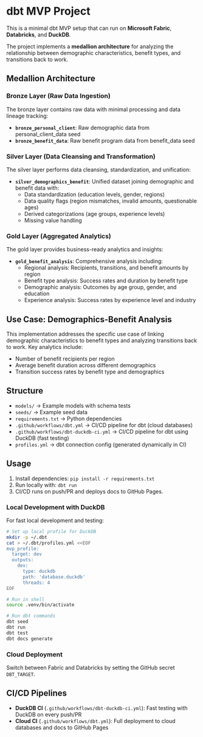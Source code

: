 # dbt MVP Project

This is a minimal dbt MVP setup that can run on **Microsoft Fabric**, **Databricks**, and **DuckDB**. 

The project implements a **medallion architecture** for analyzing the relationship between demographic characteristics, benefit types, and transitions back to work.

## Medallion Architecture

### Bronze Layer (Raw Data Ingestion)
The bronze layer contains raw data with minimal processing and data lineage tracking:

- **`bronze_personal_client`**: Raw demographic data from personal_client_data seed
- **`bronze_benefit_data`**: Raw benefit program data from benefit_data seed  

### Silver Layer (Data Cleansing and Transformation)
The silver layer performs data cleansing, standardization, and unification:

- **`silver_demographics_benefit`**: Unified dataset joining demographic and benefit data with:
  - Data standardization (education levels, gender, regions)
  - Data quality flags (region mismatches, invalid amounts, questionable ages)
  - Derived categorizations (age groups, experience levels)
  - Missing value handling

### Gold Layer (Aggregated Analytics)  
The gold layer provides business-ready analytics and insights:

- **`gold_benefit_analysis`**: Comprehensive analysis including:
  - Regional analysis: Recipients, transitions, and benefit amounts by region
  - Benefit type analysis: Success rates and duration by benefit type
  - Demographic analysis: Outcomes by age group, gender, and education
  - Experience analysis: Success rates by experience level and industry

## Use Case: Demographics-Benefit Analysis

This implementation addresses the specific use case of linking demographic characteristics to benefit types and analyzing transitions back to work. Key analytics include:

- Number of benefit recipients per region
- Average benefit duration across different demographics
- Transition success rates by benefit type and demographics

## Structure
- `models/` → Example models with schema tests
- `seeds/` → Example seed data
- `requirements.txt` → Python dependencies
- `.github/workflows/dbt.yml` → CI/CD pipeline for dbt (cloud databases)
- `.github/workflows/dbt-duckdb-ci.yml` → CI/CD pipeline for dbt using DuckDB (fast testing)
- `profiles.yml` → dbt connection config (generated dynamically in CI)

## Usage
1. Install dependencies: `pip install -r requirements.txt`
2. Run locally with: `dbt run`
3. CI/CD runs on push/PR and deploys docs to GitHub Pages.

### Local Development with DuckDB
For fast local development and testing:
```bash
# Set up local profile for DuckDB
mkdir -p ~/.dbt
cat > ~/.dbt/profiles.yml <<EOF
mvp_profile:
  target: dev
  outputs:
    dev:
      type: duckdb
      path: 'database.duckdb'
      threads: 4
EOF

# Run in shell
source .venv/bin/activate

# Run dbt commands
dbt seed
dbt run
dbt test
dbt docs generate
```

### Cloud Deployment
Switch between Fabric and Databricks by setting the GitHub secret `DBT_TARGET`.

## CI/CD Pipelines
- **DuckDB CI** (`.github/workflows/dbt-duckdb-ci.yml`): Fast testing with DuckDB on every push/PR
- **Cloud CI** (`.github/workflows/dbt.yml`): Full deployment to cloud databases and docs to GitHub Pages
